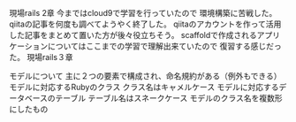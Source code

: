 現場rails 2章
今まではcloud9で学習を行っていたので
環境構築に苦戦した。qiitaの記事を何度も調べてようやく終了した。
qiitaのアカウントを作って活用した記事をまとめて置いた方が後々役立ちそう。
scaffoldで作成されるアプリケーションについてはここまでの学習で理解出来ていたので
復習する感じだった。
現場rails３章

モデルについて
主に２つの要素で構成され、命名規約がある（例外もできる）
モデルに対応するRubyのクラス
    クラス名はキャメルケース
モデルに対応するデータベースのテーブル
    テーブル名はスネークケース
    モデルのクラス名を複数形にしたもの
    
